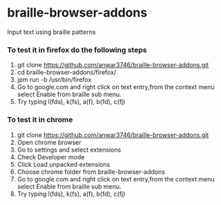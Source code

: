 # braille-browser-addons
Input text using braille patterns 

### To test it in firefox do the following steps
1. git clone https://github.com/anwar3746/braille-browser-addons.git
2. cd braille-browser-addons/firefox/
3. jpm run -b /usr/bin/firefox
4. Go to google.com and right click on text entry,from the context menu select Enable from braille sub menu.
5. Try typing l(fds), k(fs), a(f), b(fd), c(fj)

### To test it in chrome
1. git clone https://github.com/anwar3746/braille-browser-addons.git
2. Open chrome browser
3. Go to settings and select extensions
4. Check Developer mode
5. Click Load unpacked extensions
6. Choose chrome folder from braille-browser-addons 
7. Go to google.com and right click on text entry,from the context menu select Enable from braille sub menu.
8. Try typing l(fds), k(fs), a(f), b(fd), c(fj)
